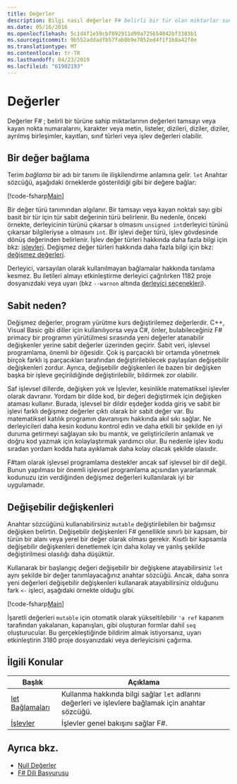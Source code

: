 ```yaml
---
title: Değerler
description: Bilgi nasıl değerler F# belirli bir tür olan miktarlar sunulmaktadır.
ms.date: 05/16/2016
ms.openlocfilehash: 5c1d4f1e59cbf092911d99a725654042bf3383b1
ms.sourcegitcommit: 9b552addadfb57fab0b9e7852ed4f1f1b8a42f8e
ms.translationtype: MT
ms.contentlocale: tr-TR
ms.lasthandoff: 04/23/2019
ms.locfileid: "61902193"
---
```

# <a name="values"></a>Değerler

Değerler F# ; belirli bir türüne sahip miktarlarının değerleri tamsayı veya kayan nokta numaralarını, karakter veya metin, listeler, dizileri, diziler, diziler, ayrılmış birleşimler, kayıtları, sınıf türleri veya işlev değerleri olabilir.

## <a name="binding-a-value"></a>Bir değer bağlama

Terim *bağlama* bir adı bir tanımı ile ilişkilendirme anlamına gelir. `let` Anahtar sözcüğü, aşağıdaki örneklerde gösterildiği gibi bir değere bağlar:

[!code-fsharp[Main](../../../../samples/snippets/fsharp/lang-ref-1/snippet601.fs)]

Bir değer türü tanımından algılanır. Bir tamsayı veya kayan noktalı sayı gibi basit bir tür için tür sabit değerinin türü belirlenir. Bu nedenle, önceki örnekte, derleyicinin türünü çıkarsar `b` olmasını `unsigned int`derleyici türünü çıkarsar bilgileriyse `a` olmasını `int`. Bir işlevi değer türü, işlev gövdesinde dönüş değerinden belirlenir. İşlev değer türleri hakkında daha fazla bilgi için bkz: [işlevleri](../functions/index.md). Değişmez değer türleri hakkında daha fazla bilgi için bkz: [değişmez değerleri](../literals.md).

Derleyici, varsayılan olarak kullanılmayan bağlamalar hakkında tanılama kesmez. Bu iletileri almayı etkinleştirme derleyici çağrılırken 1182 proje dosyanızdaki veya uyarı (bkz `--warnon` altında [derleyici seçenekleri](../compiler-options.md)).

## <a name="why-immutable"></a>Sabit neden?

Değişmez değerler, program yürütme kurs değiştirilemez değerlerdir. C++, Visual Basic gibi diller için kullanılıyorsa veya C#, önler, bulabileceğiniz F# primacy bir programın yürütülmesi sırasında yeni değerler atanabilir değişkenler yerine sabit değerler üzerinden geçirir. Sabit veri, işlevsel programlama, önemli bir öğesidir. Çok iş parçacıklı bir ortamda yönetmek birçok farklı iş parçacıkları tarafından değiştirilebilecek paylaşılan değişebilir değişkenleri zordur. Ayrıca, değişebilir değişkenleri ile bazen bir değişken başka bir işleve geçirildiğinde değiştirilebilir, bildirmek zor olabilir.

Saf işlevsel dillerde, değişken yok ve İşlevler, kesinlikle matematiksel işlevler olarak davranır. Yordam bir dilde kod, bir değeri değiştirmek için değişken ataması kullanır. Burada, işlevsel bir dildir eşdeğer kodda giriş ve sabit bir işlevi farklı değişmez değerler çıktı olarak bir sabit değer var. Bu matematiksel katılık programın davranışını hakkında akıl sıkı sağlar. Ne derleyicileri daha kesin kodunu kontrol edin ve daha etkili bir şekilde en iyi duruma getirmeyi sağlayan sıkı bu mantık, ve geliştiricilerin anlamak ve doğru kod yazmak için kolaylaştırmak yardımcı olur. Bu nedenle işlev kodu sıradan yordam kodda hata ayıklamak daha kolay olacak şekilde olasıdır.

F#tam olarak işlevsel programlama destekler ancak saf işlevsel bir dil değil. Bunun yapılması bir önemli işlevsel programlama açısından yararlanmak kodunuzu izin verdiğinden değişmez değerleri kullanılarak iyi bir uygulamadır.

## <a name="mutable-variables"></a>Değişebilir değişkenleri

Anahtar sözcüğünü kullanabilirsiniz `mutable` değiştirilebilen bir bağımsız değişken belirtin. Değişebilir değişkenleri F# genellikle sınırlı bir kapsam, bir türün bir alanı veya yerel bir değer olarak olması gerekir. Kısıtlı bir kapsamla değişebilir değişkenleri denetlemek için daha kolay ve yanlış şekilde değiştirilmesi olasılığı daha düşüktür.

Kullanarak bir başlangıç değeri değişebilir bir değişkene atayabilirsiniz `let` aynı şekilde bir değer tanımlayacağınız anahtar sözcüğü. Ancak, daha sonra yeni değerleri değişebilir değişkenleri kullanarak atayabilirsiniz olduğunu fark `<-` işleci, aşağıdaki örnekte olduğu gibi.

[!code-fsharp[Main](../../../../samples/snippets/fsharp/lang-ref-1/snippet602.fs)]

İşaretli değerleri `mutable` için otomatik olarak yükseltilebilir `'a ref` kapanım tarafından yakalanan, kapanışları, gibi oluşturan formlar dahil `seq` oluşturucular. Bu gerçekleştiğinde bildirim almak istiyorsanız, uyarı etkinleştirin 3180 proje dosyanızdaki veya derleyicisini çağırma.

## <a name="related-topics"></a>İlgili Konular

|Başlık|Açıklama|
|-----|-----------|
|[let Bağlamaları](../functions/let-bindings.md)|Kullanma hakkında bilgi sağlar `let` adlarını değerleri ve işlevlere bağlamak için anahtar sözcüğü.|
|[İşlevler](../functions/index.md)|İşlevler genel bakışını sağlar F#.|

## <a name="see-also"></a>Ayrıca bkz.

- [Null Değerler](null-Values.md)
- [F# Dili Başvurusu](../index.md)